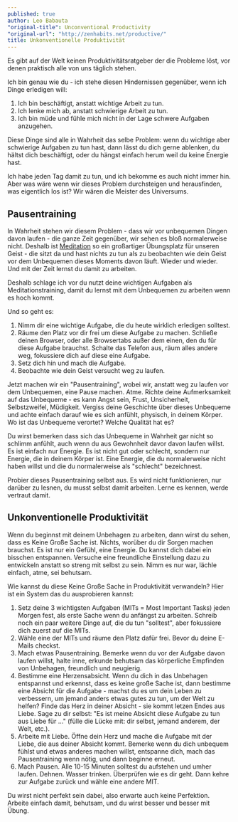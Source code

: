 ```yaml
---
published: true
author: Leo Babauta
"original-title": Unconventional Productivity
"original-url": "http://zenhabits.net/productive/"
title: Unkonventionelle Produktivität
---
```


Es gibt auf der Welt keinen Produktivitätsratgeber der die Probleme löst, vor denen praktisch alle von uns täglich stehen.

Ich bin genau wie du - ich stehe diesen Hindernissen gegenüber, wenn ich Dinge erledigen will:

1. Ich bin beschäftigt, anstatt wichtige Arbeit zu tun.
2. Ich lenke mich ab, anstatt schwierige Arbeit zu tun.
3. Ich bin müde und fühle mich nicht in der Lage schwere Aufgaben anzugehen.

Diese Dinge sind alle in Wahrheit das selbe Problem: wenn du wichtige aber schwierige Aufgaben zu tun hast, dann lässt du dich gerne ablenken, du hältst dich beschäftigt, oder du hängst einfach herum weil du keine Energie hast.

Ich habe jeden Tag damit zu tun, und ich bekomme es auch nicht immer hin. Aber was wäre wenn wir dieses Problem durchsteigen und herausfinden, was eigentlich los ist? Wir wären die Meister des Universums.

## Pausentraining

In Wahrheit stehen wir diesem Problem - dass wir vor unbequemen Dingen davon laufen - die ganze Zeit gegenüber, wir sehen es bloß normalerweise nicht. Deshalb ist [Meditation](http://zen-habits.github.io/meditation-tipps) so ein großartiger Übungsplatz für unseren Geist - die sitzt da und hast nichts zu tun als zu beobachten wie dein Geist vor dem Unbequemen dieses Moments davon läuft. Wieder und wieder. Und mit der Zeit lernst du damit zu arbeiten.

Deshalb schlage ich vor du nutzt deine wichtigen Aufgaben als Meditationstraining, damit du lernst mit dem Unbequemen zu arbeiten wenn es hoch kommt.

Und so geht es:

1. Nimm dir eine wichtige Aufgabe, die du heute wirklich erledigen solltest.
2. Räume den Platz vor dir frei um diese Aufgabe zu machen. Schließe deinen Browser, oder alle Browsertabs außer dem einen, den du für diese Aufgabe brauchst. Schalte das Telefon aus, räum alles andere weg, fokussiere dich auf diese eine Aufgabe.
3. Setz dich hin und mach die Aufgabe.
4. Beobachte wie dein Geist versucht weg zu laufen.

Jetzt machen wir ein "Pausentraining", wobei wir, anstatt weg zu laufen vor dem Unbequemen, eine Pause machen. Atme. Richte deine Aufmerksamkeit auf das Unbequeme - es kann Angst sein, Frust, Unsicherheit, Selbstzweifel, Müdigkeit. Vergiss deine Geschichte über dieses Unbequeme und achte einfach darauf wie es sich anfühlt, physisch, in deinem Körper. Wo ist das Unbequeme verortet? Welche Qualität hat es?

Du wirst bemerken dass sich das Unbequeme in Wahrheit gar nicht so schlimm anfühlt, auch wenn du aus Gewohnheit davor davon laufen willst. Es ist einfach nur Energie. Es ist nicht gut oder schlecht, sondern nur Energie, die in deinem Körper ist. Eine Energie, die du normalerweise nicht haben willst und die du normalerweise als "schlecht" bezeichnest.

Probier dieses Pausentraining selbst aus. Es wird nicht funktionieren, nur darüber zu lesnen, du musst selbst damit arbeiten. Lerne es kennen, werde vertraut damit.

## Unkonventionelle Produktivität

Wenn du beginnst mit deinem Unbehagen zu arbeiten, dann wirst du sehen, dass es Keine Große Sache ist. Nichts, worüber du dir Sorgen machen brauchst. Es ist nur ein Gefühl, eine Energie. Du kannst dich dabei ein bisschen entspannen. Versuche eine freundliche Einstellung dazu zu entwickeln anstatt so streng mit selbst zu sein. Nimm es nur war, lächle einfach, atme, sei behutsam.

Wie kannst du diese Keine Große Sache in Produktivität verwandeln? Hier ist ein System das du ausprobieren kannst:

1. Setz deine 3 wichtigsten Aufgaben (MITs = Most Important Tasks) jeden Morgen fest, als erste Sache wenn du anfängst zu arbeiten. Schreib noch ein paar weitere Dinge auf, die du tun "solltest", aber fokussiere dich zuerst auf die MITs.
2. Wähle eine der MITs und räume den Platz dafür frei. Bevor du deine E-Mails checkst.
3. Mach etwas Pausentraining. Bemerke wenn du vor der Aufgabe davon laufen willst, halte inne, erkunde behutsam das körperliche Empfinden von Unbehagen, freundlich und neugierig.
4. Bestimme eine Herzensabsicht. Wenn du dich in das Unbehagen entspannst und erkennst, dass es keine große Sache ist, dann bestimme eine Absicht für die Aufgabe - machst du es um dein Leben zu verbessern, um jemand anders etwas gutes zu tun, um der Welt zu helfen? Finde das Herz in deiner Absicht - sie kommt letzen Endes aus Liebe. Sage zu dir selbst: "Es ist meine Absicht diese Aufgabe zu tun aus Liebe für ..." (fülle die Lücke mit: dir selbst, jemand anderem, der Welt, etc.).
5. Arbeite mit Liebe. Öffne dein Herz und mache die Aufgabe mit der Liebe, die aus deiner Absicht kommt. Bemerke wenn du dich unbequem fühlst und etwas anderes machen willst, entspanne dich, mach das Pausentraining wenn nötig, und dann beginne erneut.
6. Mach Pausen. Alle 10-15 Minuten solltest du aufstehen und umher laufen. Dehnen. Wasser trinken. Überprüfen wie es dir geht. Dann kehre zur Aufgabe zurück und wähle eine andere MIT.

Du wirst nicht perfekt sein dabei, also erwarte auch keine Perfektion. Arbeite einfach damit, behutsam, und du wirst besser und besser mit Übung.